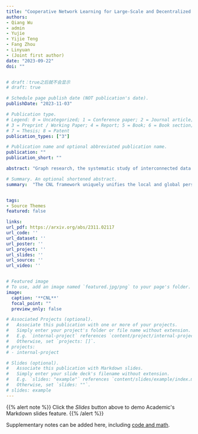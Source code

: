 ```yaml
---
title: "Cooperative Network Learning for Large-Scale and Decentralized Graphs"
authors:
- Qiang Wu
- admin
- Yujie
- Yijie Teng
- Fang Zhou
- Linyuan
- (Joint first author)
date: "2023-09-22"
doi: ""


# draft：true之后就不会显示
# draft: true

# Schedule page publish date (NOT publication's date).
publishDate: "2023-11-03"

# Publication type.
# Legend: 0 = Uncategorized; 1 = Conference paper; 2 = Journal article;
# 3 = Preprint / Working Paper; 4 = Report; 5 = Book; 6 = Book section;
# 7 = Thesis; 8 = Patent
publication_types: ["3"]

# Publication name and optional abbreviated publication name.
publication: ""
publication_short: ""

abstract: "Graph research, the systematic study of interconnected data points represented as graphs, plays a vital role in capturing intricate relationships within networked systems.  However, in the real world, as graphs scale up, concerns about data security among different data-owning agencies arise, hindering information sharing and, ultimately, the utilization of graph data. Therefore, establishing a mutual trust mechanism among graph agencies is crucial for unlocking the full potential of graphs. Here, we introduce a Cooperative Network Learning (CNL) framework to ensure secure graph computing for various graph tasks. Essentially, this CNL framework unifies the local and global perspectives of GNN computing with distributed data for an agency by virtually connecting all participating agencies as a global graph without a fixed central coordinator. Inter-agency computing is protected by various technologies inherent in our framework, including homomorphic encryption and secure transmission. Moreover, each agency has a fair right to design or employ various graph learning models from its local or global perspective. Thus, CNL can collaboratively train GNN models based on decentralized graphs inferred from local and global graphs. Experiments on contagion dynamics prediction and traditional graph tasks (i.e., node classification and link prediction) demonstrate that our CNL architecture outperforms state-of-the-art GNNs developed at individual sites, revealing that CNL can provide a reliable, fair, secure, privacy-preserving, and global perspective to build effective and personalized models for network applications. We hope this framework will address privacy concerns in graph-related research and integrate decentralized graph data structures to benefit the network research community in cooperation and innovation."

# Summary. An optional shortened abstract.
summary:  "The CNL framework uniquely unifies the local and global perspectives of Graph Neural Network (GNN) computing by connecting all participating agencies as a global graph, all while operating without a fixed central coordinator. This decentralized approach, coupled with state-of-the-art security technologies such as homomorphic encryption and secure transmission, ensures that inter-agency computing remains protected. Additionally, each agency retains the autonomy to design or employ various graph models from both local and global perspectives, thus positioning CNL as a superior and more flexible solution compared to federated learning and swarm learning."


tags:
- Source Themes
featured: false

links:
url_pdf: https://arxiv.org/abs/2311.02117
url_code: ''
url_dataset: ''
url_poster: ''
url_project: ''
url_slides: ''
url_source: ''
url_video: ''


# Featured image
# To use, add an image named `featured.jpg/png` to your page's folder. 
image:
  caption: '**CNL**'
  focal_point: ""
  preview_only: false

# Associated Projects (optional).
#   Associate this publication with one or more of your projects.
#   Simply enter your project's folder or file name without extension.
#   E.g. `internal-project` references `content/project/internal-project/index.md`.
#   Otherwise, set `projects: []`.
# projects:
# - internal-project

# Slides (optional).
#   Associate this publication with Markdown slides.
#   Simply enter your slide deck's filename without extension.
#   E.g. `slides: "example"` references `content/slides/example/index.md`.
#   Otherwise, set `slides: ""`.
# slides: example
---
```


{{% alert note %}}
Click the *Slides* button above to demo Academic's Markdown slides feature.
{{% /alert %}}

Supplementary notes can be added here, including [code and math](xx).
